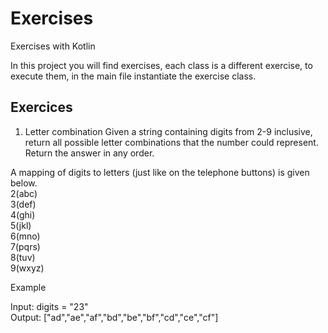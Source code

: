 # Exercises
Exercises with Kotlin

In this project you will find exercises, each class is a different exercise, to execute them, in the main file instantiate the exercise class.

<h2>Exercices</h1>

1. Letter combination
Given a string containing digits from 2-9 inclusive, return all possible letter combinations that the number could represent. Return the answer in any order.

A mapping of digits to letters (just like on the telephone buttons) is given below. <br />
2(abc)<br />
3(def)<br />
4(ghi)<br />
5(jkl)<br />
6(mno)<br />
7(pqrs)<br />
8(tuv)<br />
9(wxyz)<br />

Example <br/>

Input: digits = "23"<br/>
Output: ["ad","ae","af","bd","be","bf","cd","ce","cf"] <br/>

